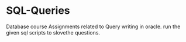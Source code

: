 # SQL-Queries
 Database course Assignments related to Query writing in oracle.
run the given sql scripts to slovethe questions.
